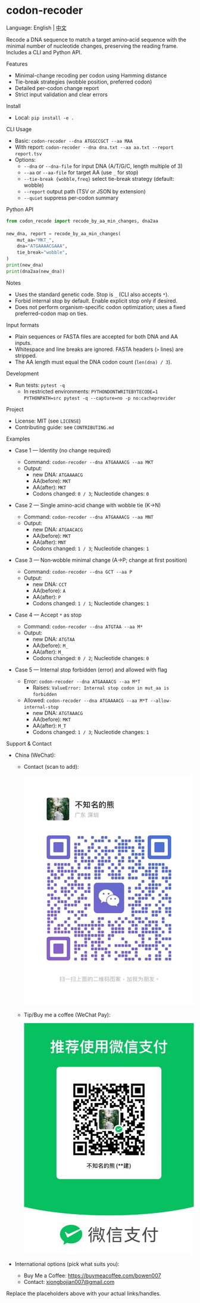 codon-recoder
================

Language: English | [中文](README.zh-CN.md)

Recode a DNA sequence to match a target amino‑acid sequence with the minimal number of nucleotide changes, preserving the reading frame. Includes a CLI and Python API.

Features
- Minimal-change recoding per codon using Hamming distance
- Tie-break strategies (wobble position, preferred codon)
- Detailed per-codon change report
- Strict input validation and clear errors

Install
- Local: `pip install -e .`

CLI Usage
- Basic: `codon-recoder --dna ATGGCCGCT --aa MAA`
- With report: `codon-recoder --dna dna.txt --aa aa.txt --report report.tsv`
- Options:
  - `--dna` or `--dna-file` for input DNA (A/T/G/C, length multiple of 3)
  - `--aa` or `--aa-file` for target AA (use `_` for stop)
  - `--tie-break {wobble,freq}` select tie-break strategy (default: wobble)
  - `--report` output path (TSV or JSON by extension)
  - `--quiet` suppress per-codon summary

Python API
```python
from codon_recode import recode_by_aa_min_changes, dna2aa

new_dna, report = recode_by_aa_min_changes(
    mut_aa="MKT_",
    dna="ATGAAAACGAAA",
    tie_break="wobble",
)
print(new_dna)
print(dna2aa(new_dna))
```

Notes
- Uses the standard genetic code. Stop is `_` (CLI also accepts `*`).
- Forbid internal stop by default. Enable explicit stop only if desired.
- Does not perform organism-specific codon optimization; uses a fixed preferred-codon map on ties.

Input formats
- Plain sequences or FASTA files are accepted for both DNA and AA inputs.
- Whitespace and line breaks are ignored. FASTA headers (`>` lines) are stripped.
- The AA length must equal the DNA codon count (`len(dna) / 3`).

Development
- Run tests: `pytest -q`
  - In restricted environments: `PYTHONDONTWRITEBYTECODE=1 PYTHONPATH=src pytest -q --capture=no -p no:cacheprovider`

Project
- License: MIT (see `LICENSE`)
- Contributing guide: see `CONTRIBUTING.md`

Examples
- Case 1 — Identity (no change required)
  - Command: `codon-recoder --dna ATGAAAACG --aa MKT`
  - Output:
    - new DNA: `ATGAAAACG`
    - AA(before): `MKT`
    - AA(after): `MKT`
    - Codons changed: `0 / 3`; Nucleotide changes: `0`

- Case 2 — Single amino-acid change with wobble tie (K→N)
  - Command: `codon-recoder --dna ATGAAAACG --aa MNT`
  - Output:
    - new DNA: `ATGAACACG`
    - AA(before): `MKT`
    - AA(after): `MNT`
    - Codons changed: `1 / 3`; Nucleotide changes: `1`

- Case 3 — Non‑wobble minimal change (A→P; change at first position)
  - Command: `codon-recoder --dna GCT --aa P`
  - Output:
    - new DNA: `CCT`
    - AA(before): `A`
    - AA(after): `P`
    - Codons changed: `1 / 1`; Nucleotide changes: `1`

- Case 4 — Accept `*` as stop
  - Command: `codon-recoder --dna ATGTAA --aa M*`
  - Output:
    - new DNA: `ATGTAA`
    - AA(before): `M_`
    - AA(after): `M_`
    - Codons changed: `0 / 2`; Nucleotide changes: `0`

- Case 5 — Internal stop forbidden (error) and allowed with flag
  - Error: `codon-recoder --dna ATGAAAACG --aa M*T`
    - Raises: `ValueError: Internal stop codon in mut_aa is forbidden`
  - Allowed: `codon-recoder --dna ATGAAAACG --aa M*T --allow-internal-stop`
    - new DNA: `ATGTAAACG`
    - AA(before): `MKT`
    - AA(after): `M_T`
    - Codons changed: `1 / 3`; Nucleotide changes: `1`

Support & Contact
- China (WeChat):
  - Contact (scan to add):
    
    ![WeChat - Add Me](img/addme.jpg)
  - Tip/Buy me a coffee (WeChat Pay):
    
    ![WeChat Pay - Tip](img/dashang.jpg)
- International options (pick what suits you):

  - Buy Me a Coffee: https://buymeacoffee.com/bowen007
  - Contact: xiongbojian007@gmail.com

Replace the placeholders above with your actual links/handles.

